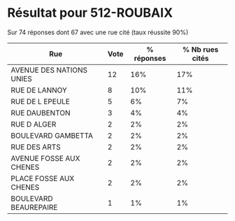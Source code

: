 # Résultat pour 512-ROUBAIX

Sur 74 réponses dont 67 avec une rue cité (taux réussite 90%)

| Rue | Vote | % réponses | % Nb rues cités|
|-----|------|------------|----------------|
| AVENUE DES NATIONS UNIES | 12 | 16% | 17%|
| RUE DE LANNOY | 8 | 10% | 11%|
| RUE DE L EPEULE | 5 | 6% | 7%|
| RUE DAUBENTON | 3 | 4% | 4%|
| RUE D ALGER | 2 | 2% | 2%|
| BOULEVARD GAMBETTA | 2 | 2% | 2%|
| RUE DES ARTS | 2 | 2% | 2%|
| AVENUE FOSSE AUX CHENES | 2 | 2% | 2%|
| PLACE FOSSE AUX CHENES | 2 | 2% | 2%|
| BOULEVARD BEAUREPAIRE | 1 | 1% | 1%|
